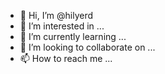 - 👋 Hi, I’m @hilyerd
- 👀 I’m interested in ...
- 🌱 I’m currently learning ...
- 💞️ I’m looking to collaborate on ...
- 📫 How to reach me ...

<!---
hilyerd/hilyerd is a ✨ special ✨ repository because its `README.md` (this file) appears on your GitHub profile.
You can click the Preview link to take a look at your changes.
--->
